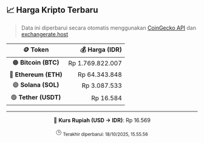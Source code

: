 

<!-- HARGA_KRIPTO -->
## 📈 Harga Kripto Terbaru

> Data ini diperbarui secara otomatis menggunakan [CoinGecko API](https://www.coingecko.com/) dan [exchangerate.host](https://exchangerate.host/)

<div align="center">

| 🪙 Token | 💰 Harga (IDR) |
|:------:|---------------:|
| 🟠 **Bitcoin (BTC)**   | Rp 1.769.822.007 |
| 🔵 **Ethereum (ETH)**  | Rp 64.343.848 |
| 🟣 **Solana (SOL)**    | Rp 3.087.533 |
| 🟢 **Tether (USDT)**   | Rp 16.584 |

---

💱 **Kurs Rupiah (USD → IDR)**: Rp 16.569

🕒 <sub>Terakhir diperbarui: 18/10/2025, 15.55.56</sub>

</div>
<!-- /HARGA_KRIPTO -->
